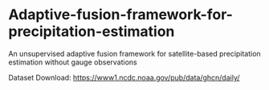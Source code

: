 # Adaptive-fusion-framework-for-precipitation-estimation
An unsupervised adaptive fusion framework for satellite-based precipitation estimation without gauge observations

Dataset Download: https://www1.ncdc.noaa.gov/pub/data/ghcn/daily/
